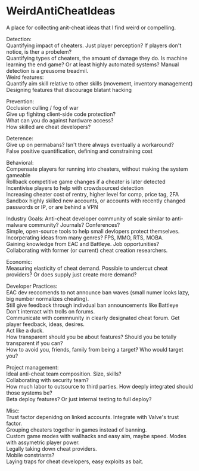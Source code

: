 # WeirdAntiCheatIdeas
A place for collecting anit-cheat ideas that I find weird or compelling. 

Detection:  
  Quantifying impact of cheaters. Just player perception? If players don't notice, is ther a probelem?  
  Quantifying types of cheaters, the amount of damage they do. 
  Is machine learning the end game? Or at least highly automated systems? Manual detection is a greusome treadmil.  
  Weird features:  
    Quantify aim skill relative to other skills (movement, inventory management)  
    Designing features that discourage blatant hacking  
  
Prevention:  
  Occlusion culling / fog of war  
  Give up fighitng client-side code protection?  
    What can you do against hardware access?  
    How skilled are cheat developers?  

Deterence:  
  Give up on permabans? Isn't there always eventually a workaround?  
  False positive quantification, defining and constraining cost  

Behavioral:  
  Compensate players for running into cheaters, without making the system gameable  
  Rollback competitive game changes if a cheater is later detected  
  Incentivise players to help with crowdsourced detection  
  Increasing cheater cost of rentry, higher level for comp, price tag, 2FA  
     Sandbox highly skilled new accounts, or accounts with recently changed passwords or IP, or are behind a VPN  


Industry Goals:
   Anti-cheat developer community of scale similar to anti-malware community? Journals? Conferences?  
   Simple, open-source tools to help small devlopers protect themselves.  
   Incorperating ideas from many genres? FPS, MMO, RTS, MOBA.  
   Gaining knowledge from EAC and Battleye. Job opportunities?  
   Collaborating with former (or current) cheat creation researchers.  

Economic:  
  Measuring elasticity of cheat demand. 
  Possible to undercut cheat providers? Or does supply just create more demand?  

Developer Practices:  
  EAC dev reccomends to not announce ban waves (small numer looks lazy, big number normalizes cheating).  
    Still give feedback through indivdual ban announcements like Battleye  
  Don't interract with trolls on forums.  
  Communicate with commnunity in clearly designated cheat forum. Get player feedback, ideas, desires.  
  Act like a duck.  
  How transparent should you be about features? Should you be totally transparent if you can?  
  How to avoid you, friends, family from being a target? Who would target you?
  
Project management:  
  Ideal anti-cheat team composition. Size, skills?  
  Collaborating with security team?  
  How much labor to outsource to third parties. How deeply integrated should those systems be?  
  Beta deploy features? Or just internal testing to full deploy? 

Misc:  
  Trust factor depenidng on linked accounts. Integrate with Valve's trust factor.  
  Grouping cheaters together in games instead of banning.  
  Custom game modes with wallhacks and easy aim, maybe speed. Modes with assymetric player power.  
  Legally taking down cheat providers.  
  Mobile constriants?  
  Laying traps for cheat developers, easy exploits as bait.  
